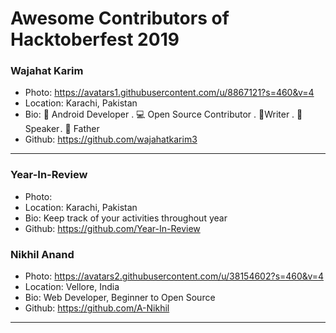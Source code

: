 # Awesome Contributors of Hacktoberfest 2019

### Wajahat Karim
- Photo: https://avatars1.githubusercontent.com/u/8867121?s=460&v=4
- Location: Karachi, Pakistan
- Bio: 📱 Android Developer . 💻 Open Source Contributor . 📝Writer . 🎤 Speaker . 👶 Father 
- Github: https://github.com/wajahatkarim3

-----------

### Year-In-Review
- Photo: 
- Location: Karachi, Pakistan
- Bio: Keep track of your activities throughout year
- Github: https://github.com/Year-In-Review


### Nikhil Anand
- Photo: https://avatars2.githubusercontent.com/u/38154602?s=460&v=4   
- Location: Vellore, India  
- Bio: Web Developer, Beginner to Open Source  
- Github: https://github.com/A-Nikhil  

-----------
